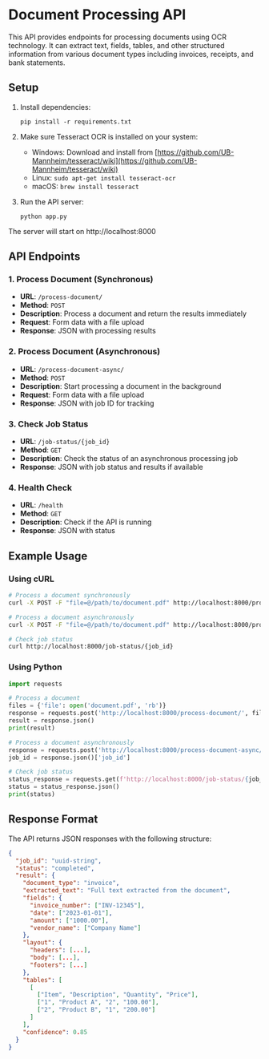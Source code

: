 # Document Processing API

This API provides endpoints for processing documents using OCR technology. It can extract text, fields, tables, and other structured information from various document types including invoices, receipts, and bank statements.

## Setup

1. Install dependencies:
   ```
   pip install -r requirements.txt
   ```

2. Make sure Tesseract OCR is installed on your system:
   - Windows: Download and install from [https://github.com/UB-Mannheim/tesseract/wiki](https://github.com/UB-Mannheim/tesseract/wiki)
   - Linux: `sudo apt-get install tesseract-ocr`
   - macOS: `brew install tesseract`

3. Run the API server:
   ```
   python app.py
   ```

The server will start on http://localhost:8000

## API Endpoints

### 1. Process Document (Synchronous)
- **URL**: `/process-document/`
- **Method**: `POST`
- **Description**: Process a document and return the results immediately
- **Request**: Form data with a file upload
- **Response**: JSON with processing results

### 2. Process Document (Asynchronous)
- **URL**: `/process-document-async/`
- **Method**: `POST`
- **Description**: Start processing a document in the background
- **Request**: Form data with a file upload
- **Response**: JSON with job ID for tracking

### 3. Check Job Status
- **URL**: `/job-status/{job_id}`
- **Method**: `GET`
- **Description**: Check the status of an asynchronous processing job
- **Response**: JSON with job status and results if available

### 4. Health Check
- **URL**: `/health`
- **Method**: `GET`
- **Description**: Check if the API is running
- **Response**: JSON with status

## Example Usage

### Using cURL

```bash
# Process a document synchronously
curl -X POST -F "file=@/path/to/document.pdf" http://localhost:8000/process-document/

# Process a document asynchronously
curl -X POST -F "file=@/path/to/document.pdf" http://localhost:8000/process-document-async/

# Check job status
curl http://localhost:8000/job-status/{job_id}
```

### Using Python

```python
import requests

# Process a document
files = {'file': open('document.pdf', 'rb')}
response = requests.post('http://localhost:8000/process-document/', files=files)
result = response.json()
print(result)

# Process a document asynchronously
response = requests.post('http://localhost:8000/process-document-async/', files=files)
job_id = response.json()['job_id']

# Check job status
status_response = requests.get(f'http://localhost:8000/job-status/{job_id}')
status = status_response.json()
print(status)
```

## Response Format

The API returns JSON responses with the following structure:

```json
{
  "job_id": "uuid-string",
  "status": "completed",
  "result": {
    "document_type": "invoice",
    "extracted_text": "Full text extracted from the document",
    "fields": {
      "invoice_number": ["INV-12345"],
      "date": ["2023-01-01"],
      "amount": ["1000.00"],
      "vendor_name": ["Company Name"]
    },
    "layout": {
      "headers": [...],
      "body": [...],
      "footers": [...]
    },
    "tables": [
      [
        ["Item", "Description", "Quantity", "Price"],
        ["1", "Product A", "2", "100.00"],
        ["2", "Product B", "1", "200.00"]
      ]
    ],
    "confidence": 0.85
  }
}
```